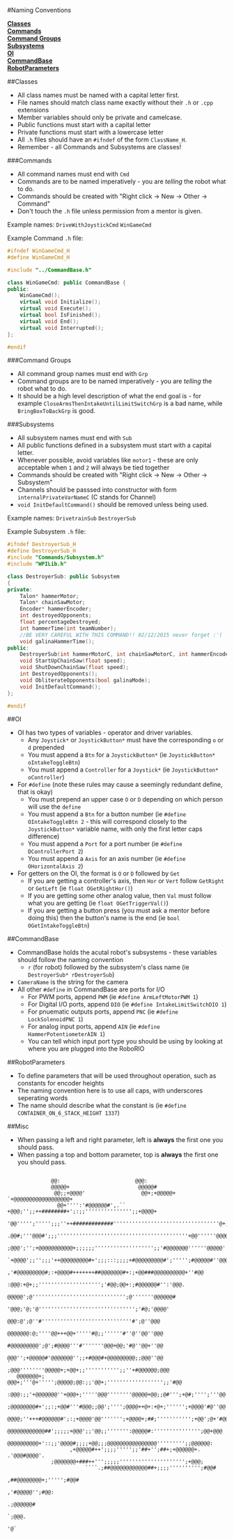 #Naming Conventions

**[Classes](#classes)**  
**[Commands](#commands)**  
**[Command Groups](#command-groups)**  
**[Subsystems](#subsystems)**   
**[OI](#oi)**  
**[CommandBase](#commmand-base)**  
**[RobotParameters](#robotparameters)**

##Classes
- All class names must be named with a capital letter first.
- File names should match class name exactly without their ```.h``` or ```.cpp``` extensions
- Member variables should only be private and camelcase.
- Public functions must start with a capital letter
- Private functions must start with a lowercase letter
- All ```.h``` files should have an ```#ifndef``` of the form ```ClassName_H```.
- Remember - all Commands and Subsystems are classes!

###Commands
- All command names must end with ```Cmd```
- Commands are to be named imperatively - you are *telling* the robot what to do.
- Commands should be created with "Right click -> New -> Other -> Command" 
- Don't touch the ```.h``` file unless permission from a mentor is given.

Example names: ```DriveWithJoystickCmd``` ```WinGameCmd```

Example Command ```.h``` file:
```C++
#ifndef WinGameCmd_H
#define WinGameCmd_H

#include "../CommandBase.h"

class WinGameCmd: public CommandBase {
public:
	WinGameCmd();
	virtual void Initialize();
	virtual void Execute();
	virtual bool IsFinished();
	virtual void End();
	virtual void Interrupted();
};

#endif
```

###Command Groups
- All command group names must end with ```Grp```
- Command groups are to be named imperatively - you are *telling* the robot what to do.
- It should be a high level description of what the end goal is - for example ```CloseArmsThenIntakeUntilLimitSwitchGrp``` is a bad name, while ```BringBoxToBackGrp``` is good.


###Subsystems
- All subsystem names must end with ```Sub```
- All public functions defined in a subsystem must start with a capital letter. 
- Whenever possible, avoid variables like ```motor1``` - these are only acceptable when ```1``` and ```2``` will always be tied together
- Commands should be created with "Right click -> New -> Other -> Subsystem"
- Channels should be passsed into constructor with form ```internalPrivateVarNameC``` (C stands for Channel)
- ```void InitDefaultCommand()``` should be removed unless being used.

Example names: ```DrivetrainSub``` ```DestroyerSub```

Example Subsystem ```.h``` file:
```C++
#ifndef DestroyerSub_H
#define DestroyerSub_H
#include "Commands/Subsystem.h"
#include "WPILib.h"

class DestroyerSub: public Subsystem 
{
private:
	Talon* hammerMotor;
	Talon* chainSawMotor;
	Encoder* hammerEncoder;
	int destroyedOpponents;
	float percentageDestroyed;
	int hammerTime(int teamNumber);
	//BE VERY CAREFUL WITH THIS COMMAND!! 02/12/2015 never forget :'(
	void galinaHammerTime();
public:
	DestroyerSub(int hammerMotorC, int chainSawMotorC, int hammerEncoderC);
	void StartUpChainSaw(float speed);
	void ShutDownChainSaw(float speed);
	int DestroyedOpponents();
	void ObliterateOpponents(bool galinaMode);
	void InitDefaultCommand();
};

#endif

```
##OI
- OI has two types of variables - operator and driver variables. 
  * Any ```Joystick*``` or ```JoystickButton*``` must have the corresponding ```o``` or ```d``` prepended
  * You must append a ```Btn``` for a ```JoystickButton*``` (ie ```JoystickButton* oIntakeToggleBtn```)
  * You must append a ```Controller``` for a ```Joystick*``` (ie ```JoystickButton* oController```)
- For ```#define``` (note these rules may cause a seemingly redundant define, that is okay)
  * You must prepend an upper case ```O``` or ```D``` depending on which person will use the ```define```
  * You must append a ```Btn``` for a button number (ie ```#define OIntakeToggleBtn 2``` - this will correspond closely to the ```JoystickButton*``` variable name, with only the first letter caps difference)
  * You must append a ```Port``` for a port number (ie ```#define DControllerPort 2```)
  * You must append a ```Axis``` for an axis number (ie ```#define OHorizontalAxis 2```)
- For getters on the OI, the format is ```O``` or ```D``` followed by ```Get```
  * If you are getting a controller's axis, then ```Hor``` or ```Vert``` follow ```GetRight``` or ```GetLeft``` (ie ```float OGetRightHor()```)
  * If you are getting some other analog value, then ```Val``` must follow what you are getting (ie ```float OGetTriggerVal()```)
  * If you are getting a button press (you must ask a mentor before doing this) then the button's name is the end (ie ```bool OGetIntakeToggleBtn```)

##CommandBase
- CommandBase holds the acutal robot's subsystems - these variables should follow the naming convention
  *  ```r``` (for robot) followed by the subsystem's class name (ie ```DestroyerSub* rDestroyerSub```)
- ```CameraName``` is the string for the camera
- All other ```#define``` in CommandBase are ports for I/O
  * For PWM ports, append ```PWM``` (ie ```#define ArmLeftMotorPWM 1```)
  * For Digital I/O ports, append ```DIO``` (ie ```#define IntakeLimitSwitchDIO 1```)
  * For pnuematic outputs ports, append ```PNC``` (ie ```#define LockSolenoidPNC 1```)
  * For analog input ports, append ```AIN``` (ie ```#define HammerPotentiometerAIN 1```)
  * You can tell which input port type you should be using by looking at where you are plugged into the RoboRIO

##RobotParameters
- To define parameters that will be used throughout operation, such as constants for encoder heights
- The naming convention here is to use all caps, with underscores seperating words
- The name should describe what the constant is (ie ```#define CONTAINER_ON_6_STACK_HEIGHT 1337```)

##Misc
- When passing a left and right parameter, left is **always** the first one you should pass.
- When passing a top and bottom parameter, top is **always** the first one you should pass.
```
                                                                                                 
              @@:                        @@@:                                                    
              @@@@@+                      @@@@@#                                                 
               @@;;+@@@@'                  @@+;+@@@@@+           `+@@@@@@@@@@@@@@@@@@+           
                @@+'''':'#@@@@@@#',.``      +@@@;'';;++########+';:;;''''''''''''''';;+@@@@+     
                 '@@''''';''''';;;''++#############''''''''''''''''''''''''''''''''''@+;'''@@@;  
                   .@@#;'''@@@#';;;''''''''''''''''''''''''''''''''''''''''''+@@''''''@@@@;''@@@ 
                      ;@@@';'';+@@@@@@@@@@@+;;;;;;''''''''''''''''''';;'#@@@@@@@''''''@@@@@'''@@@
                          `+@@@@';;'';;;'++@@@@@@@@@#+';;;:::;;;;+#@@@@@@@@@#';''''';#@@@@@#''@@@
                                 ,'#@@@@@@@@@#;:+@@@@#+++++++##@@@@@@@#+:;+@@###@@@@@@@@@@+''#@@ 
                                      :@@@:+@+;;'''''''''''''''''''';'#@@;@@+:;#@@@@@@#'':'@@@.  
                                    @@@@@';@'''''''''''''''''''''''''''''';@'''''''@@@@@@#       
                                  '@@@;'@;'@''''''''''''''''''''''''''''''';'#@;'@@@@'           
                                 @@@:@';@''#'''''''''''''''''''''''''''''#';@''@@@               
                                 @@@@@@@:@;''''@@+++@@+'''''#@;;''''''#''@''@@''@@@              
                                 #@@@@@@@@@';@';#@@@@'''#'''''''@@@+@@;'#@''@@+''@@              
                                 @@@'';+@@@@@#'@@@@@@@'';;+#@@@#+@@@@@@@@@;;@@@''@@              
`                              ;@@@''''''''@@@@@+;+@@+;;''''''''''';;''+#@@@@@@;@@@              
   @@@@@@@+;                 @@@+;'''@+''''';@@@@@;@@:;;'@@+;'''''''''''''''''';;'#@@            
      :@@@:;;'+@@@@@@@''+@@@+;'''''@@@''''''''@@@@@+@@;;@#''';+@#;'''';'''@@''@@''@@@            
         ;@@@@@@@@#+';;:;+@@#'''#@@@;;@@';'''';@@@@++@+:+@+;'''''';+@@@@'#@''@@''@@@             
            @@@@;''+++#@@@@@@#';:;+@@@@'@@''''''';+@@@@+;##;''''''''''';+@@';@+'#@@              
              @@@@@@@@@@@@##';;;;;+@@@';;'@@;;''''''':@@@@@#:''''''''''''''';@@+@@@              
                @@@@@@@@@@+'::;;'@@@@#;;;;+@@;;;@@@@@@@@@@@@@@@@''''''''';;@@@@@@:               
                    ,+@@@@@#++';;;;''''';;'##+'';##+;+@@@@@@+. .'@@@#@@@@'.                      
              ;@@@@@@@+###++''';;;;;''''''''''''''''''''';+@@@;                                  
                         ````.;##@@@@@@@@@@@@##+;;;;'''''''''';#@@#                              
                                                ,##@@@@@@@@+;''''';#@@#                          
                                                            ,'#@@@@@'';#@@:                      
                                                                     .;@@@@@@#                   
                                                                            `;@@@.               
                                                                                  '@`            
                                                                                                 

```
